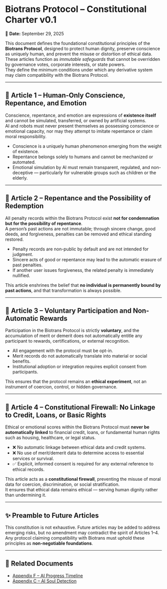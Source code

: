# Biotrans Protocol – Constitutional Charter v0.1

📅 **Date:** September 29, 2025

This document defines the foundational constitutional principles of the **Biotrans Protocol**, designed to protect human dignity, preserve conscience as uniquely human, and prevent the misuse or distortion of ethical data.  
These articles function as *immutable safeguards* that cannot be overridden by governance votes, corporate interests, or state powers.  
They define the minimum conditions under which any derivative system may claim compatibility with the Biotrans Protocol.

---

## 📜 Article 1 – Human-Only Conscience, Repentance, and Emotion

Conscience, repentance, and emotion are expressions of **existence itself** and cannot be simulated, transferred, or owned by artificial systems.  
AI and robots must never present themselves as possessing conscience or emotional capacity, nor may they attempt to imitate repentance or claim moral responsibility.

- Conscience is a uniquely human phenomenon emerging from the weight of existence.  
- Repentance belongs solely to humans and cannot be mechanized or automated.  
- Emotional simulation by AI must remain transparent, regulated, and non-deceptive — particularly for vulnerable groups such as children or the elderly.

---

## 📜 Article 2 – Repentance and the Possibility of Redemption

All penalty records within the Biotrans Protocol exist **not for condemnation but for the possibility of repentance**.  
A person’s past actions are not immutable; through sincere change, good deeds, and forgiveness, penalties can be removed and ethical standing restored.

- Penalty records are non-public by default and are not intended for judgment.  
- Sincere acts of good or repentance may lead to the automatic erasure of past penalties.  
- If another user issues forgiveness, the related penalty is immediately nullified.

This article enshrines the belief that **no individual is permanently bound by past actions**, and that transformation is always possible.

---

## 📜 Article 3 – Voluntary Participation and Non-Automatic Rewards

Participation in the Biotrans Protocol is strictly **voluntary**, and the accumulation of merit or demerit does not automatically entitle any participant to rewards, certifications, or external recognition.

- All engagement with the protocol must be opt-in.  
- Merit records do not automatically translate into material or social benefits.  
- Institutional adoption or integration requires explicit consent from participants.

This ensures that the protocol remains an **ethical experiment**, not an instrument of coercion, control, or hidden governance.

---

## 📜 Article 4 – Constitutional Firewall: No Linkage to Credit, Loans, or Basic Rights

Ethical or emotional scores within the Biotrans Protocol must **never be automatically linked** to financial credit, loans, or fundamental human rights such as housing, healthcare, or legal status.

- ❌ No automatic linkage between ethical data and credit systems.  
- ❌ No use of merit/demerit data to determine access to essential services or survival.  
- ✅ Explicit, informed consent is required for any external reference to ethical records.

This article acts as a **constitutional firewall**, preventing the misuse of moral data for coercion, discrimination, or social stratification.  
It ensures that ethical data remains ethical — serving human dignity rather than undermining it.

---

## ✨ Preamble to Future Articles

This constitution is not exhaustive. Future articles may be added to address emerging risks, but no amendment may contradict the spirit of Articles 1–4.  
Any protocol claiming compatibility with Biotrans must uphold these principles as **non-negotiable foundations**.

---

## 📎 Related Documents

- [Appendix F – AI Progress Timeline](../appendix/appendix-f_ai-progress-timeline.md)  
- [Appendix C – AI Soul Detection](../appendix/appendix-c_ai-soul-detection.md)
